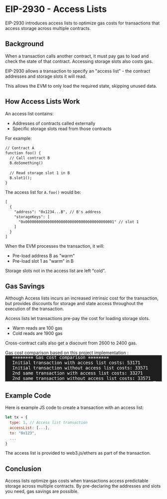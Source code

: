 # EIP-2930 - Access Lists

EIP-2930 introduces access lists to optimize gas costs for transactions that access storage across multiple contracts.

## Background

When a transaction calls another contract, it must pay gas to load and check the state of that contract. Accessing storage slots also costs gas.

EIP-2930 allows a transaction to specify an "access list" - the contract addresses and storage slots it will read.

This allows the EVM to only load the required state, skipping unused data.

## How Access Lists Work

An access list contains:

- Addresses of contracts called externally
- Specific storage slots read from those contracts

For example:

```solidity
// Contract A
function foo() {
  // Call contract B
  B.doSomething()

  // Read storage slot 1 in B
  B.slot1();
}
```

The access list for `A.foo()` would be:

```
[
  {
    "address": "0x1234...B", // B's address
    "storageKeys": [
      "0x0000000000000000000000000000000000000001" // slot 1
    ]
  }
]
```

When the EVM processes the transaction, it will:

- Pre-load address B as "warm"
- Pre-load slot 1 as "warm" in B

Storage slots not in the access list are left "cold".

## Gas Savings

Although Access lists incurs an increased intrinsic cost for the transaction, but provides discounts for storage and state access throughout the execution of the transaction.

Access lists let transactions pre-pay the cost for loading storage slots.

- Warm reads are 100 gas
- Cold reads are 1900 gas

Cross-contract calls also get a discount from 2600 to 2400 gas.

Gas cost comparison based on this project implementation :
![Alt text](image.png)

## Example Code

Here is example JS code to create a transaction with an access list:

```js
let tx = {
  type: 1, // Access list transaction
  accessList: [...],
  to: "0x123",
  ...
}
```

The access list is provided to web3.js/ethers as part of the transaction.

## Conclusion

Access lists optimize gas costs when transactions access predictable storage across multiple contracts. By pre-declaring the addresses and slots you need, gas savings are possible.
